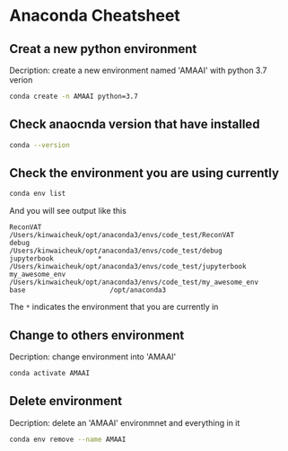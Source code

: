 # Anaconda Cheatsheet


## Creat a new python environment
Decription: create a new environment named 'AMAAI' with python 3.7 verion
```bash
conda create -n AMAAI python=3.7
```

## Check anaocnda version that have installed
```bash
conda --version
```

## Check the environment you are using currently 

```bash
conda env list
```

And you will see output like this

```
ReconVAT                 /Users/kinwaicheuk/opt/anaconda3/envs/code_test/ReconVAT
debug                    /Users/kinwaicheuk/opt/anaconda3/envs/code_test/debug
jupyterbook           *  /Users/kinwaicheuk/opt/anaconda3/envs/code_test/jupyterbook
my_awesome_env           /Users/kinwaicheuk/opt/anaconda3/envs/code_test/my_awesome_env
base                     /opt/anaconda3
```

The `*` indicates the environment that you are currently in


## Change to others environment
Decription: change environment into 'AMAAI'
```bash
conda activate AMAAI
```

## Delete environment
Decription: delete an 'AMAAI' environmnet and everything in it
```bash
conda env remove --name AMAAI
```
